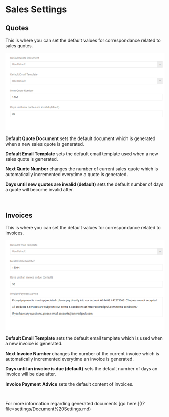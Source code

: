 # Sales Settings

## Quotes

This is where you can set the default values for correspondance related to sales quotes. 

![sales01](/images/settings/sales01.png "Sales Settings")

**Default Quote Document** sets the default document which is generated when a new sales quote is generated.  

**Default Email Template** sets the default email template used when a new sales quote is generated.  

**Next Quote Number** changes the number of current sales quote which is automatically incremented everytime a quote is generated.  

**Days until new quotes are invalid (default)** sets the default number of days a quote will become invalid after.

&nbsp;

## Invoices

This is where you can set the default values for correspondance related to invoices.

![sales02](/images/settings/sales02.png "Invoice Settings")

**Default Email Template** sets the default email template which is used when a new invoice is generated.  

**Next Invoice Number** changes the number of the current invoice which is automatically incremented everytime an invoice is generated.  

**Days until an invoice is due (default)** sets the default number of days an invoice will be due after.

**Invoice Payment Advice** sets the default content of invoices.

&nbsp;

For more information regarding generated documents [go here.]((?file=settings/Document%20Settings.md)

&nbsp;